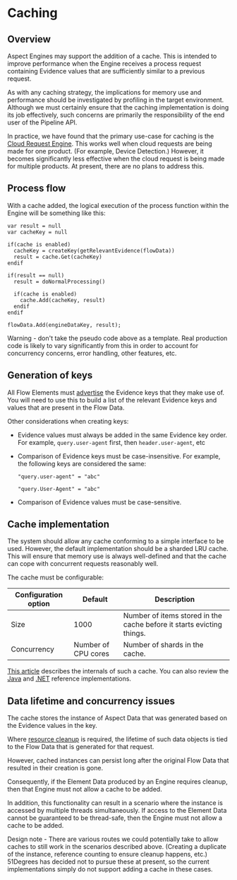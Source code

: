# Caching

## Overview

Aspect Engines may support the addition of a cache.
This is intended to improve performance when the Engine receives a process
request containing Evidence values that are sufficiently similar to a previous request.

As with any caching strategy, the implications for memory use and
performance should be investigated by profiling in the target environment.
Although we must certainly ensure that the caching implementation is doing its
job effectively, such concerns are primarily the responsibility of the end
user of the Pipeline API.

In practice, we have found that the primary use-case for caching is the
[Cloud Request Engine](../pipeline-elements/cloud-request-engine.md).
This works well when cloud requests are being made for one product.
(For example, Device Detection.) However, it becomes significantly less
effective when the cloud request is being made for multiple products.
At present, there are no plans to address this.

## Process flow

With a cache added, the logical execution of the process function within
the Engine will be something like this:

```
var result = null
var cacheKey = null

if(cache is enabled)
  cacheKey = createKey(getRelevantEvidence(flowData))
  result = cache.Get(cacheKey)
endif

if(result == null)
  result = doNormalProcessing()

  if(cache is enabled)
    cache.Add(cacheKey, result)
  endif
endif

flowData.Add(engineDataKey, result);
```

Warning - don't take the pseudo code above as a template. Real production code
is likely to vary significantly from this in order to account for concurrency
concerns, error handling, other features, etc.

## Generation of keys

All Flow Elements must [advertise](advertize-accepted-evidence.md) the
Evidence keys that they make use of.
You will need to use this to build a list of the relevant Evidence keys
and values that are present in the Flow Data.

Other considerations when creating keys:
- Evidence values must always be added in the same Evidence key order.
  For example, `query.user-agent` first, then `header.user-agent`, etc

- Comparison of Evidence keys must be case-insensitive. For example,
  the following keys are considered the same:

  ```
  "query.user-agent" = "abc"
  ```

  ```
  "query.User-Agent" = "abc"
  ```
- Comparison of Evidence values must be case-sensitive.

## Cache implementation

The system should allow any cache conforming to a simple interface to be
used.
However, the default implementation should be a sharded LRU cache.
This will ensure that memory use is always well-defined and that the cache
can cope with concurrent requests reasonably well.

The cache must be configurable:

| Configuration option | Default             | Description                                                           |
|----------------------|---------------------|-----------------------------------------------------------------------|
| Size                 | 1000                | Number of items stored in the cache before it starts evicting things. |
| Concurrency          | Number of CPU cores | Number of shards in the cache.                                        |

[This article](https://medium.com/@yewang2018/lru-cache-design-8257850a69fe)
describes the internals of such a cache. You can also review the
[Java](https://github.com/51Degrees/pipeline-java/blob/master/pipeline.caching/src/main/java/fiftyone/caching/LruCacheBase.java)
and [.NET](https://github.com/51Degrees/caching-dotnet/blob/master/FiftyOne.Caching/LruCacheBase.cs)
reference implementations.

## Data lifetime and concurrency issues

The cache stores the instance of Aspect Data that was generated based
on the Evidence values in the key.

Where [resource cleanup](resource-cleanup.md) is required, the lifetime
of such data objects is tied to the Flow Data that is generated for
that request.

However, cached instances can persist long after the original Flow Data
that resulted in their creation is gone.

Consequently, if the Element Data produced by an Engine requires
cleanup, then that Engine must not allow a cache to be added.

In addition, this functionality can result in a scenario where the
instance is accessed by multiple threads simultaneously.
If access to the Element Data cannot be guaranteed to be thread-safe,
then the Engine must not allow a cache to be added.

Design note - There are various routes we could potentially take to allow
caches to still work in the scenarios described above. (Creating a duplicate
of the instance, reference counting to ensure cleanup happens, etc.)
51Degrees has decided not to pursue these at present, so the current
implementations simply do not support adding a cache in these cases.
